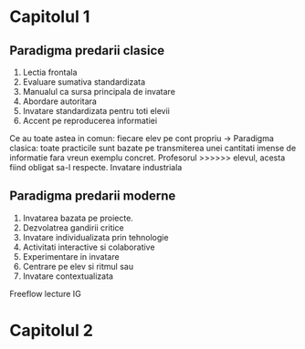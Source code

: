 
# Capitolul 1
## Paradigma predarii clasice

1. Lectia frontala
2. Evaluare sumativa standardizata
3. Manualul ca sursa principala de invatare
4. Abordare autoritara
5. Invatare standardizata pentru toti elevii
6. Accent pe reproducerea informatiei

Ce au toate astea in comun: fiecare elev pe cont propriu -> Paradigma clasica: toate practicile sunt bazate pe transmiterea unei cantitati imense de informatie fara vreun exemplu concret.
	Profesorul >>>>>> elevul, acesta fiind obligat sa-l respecte. Invatare industriala



## Paradigma predarii moderne
1. Invatarea bazata pe proiecte.
2. Dezvolatrea gandirii critice
3. Invatare individualizata prin tehnologie
4. Activitati interactive si colaborative
5. Experimentare in invatare
6. Centrare pe elev si ritmul sau
7. Invatare contextualizata

Freeflow lecture IG

# Capitolul 2
	
